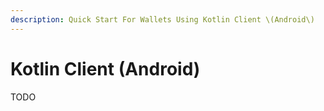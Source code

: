```yaml
---
description: Quick Start For Wallets Using Kotlin Client \(Android\)
---
```


# Kotlin Client \(Android\)

TODO
